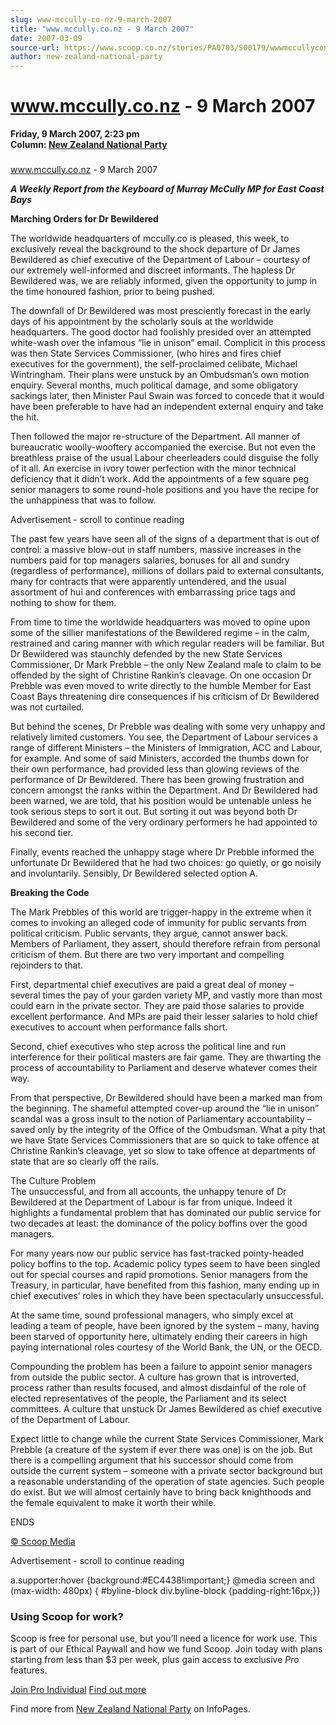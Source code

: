 ```yaml
---
slug: www-mccully-co-nz-9-march-2007
title: "www.mccully.co.nz - 9 March 2007"
date: 2007-03-09
source-url: https://www.scoop.co.nz/stories/PA0703/S00179/wwwmccullyconz-9-march-2007.htm
author: new-zealand-national-party
---
```

www.mccully.co.nz - 9 March 2007
================================

**Friday, 9 March 2007, 2:23 pm**  
**Column: [New Zealand National Party](https://info.scoop.co.nz/New_Zealand_National_Party)**

### 

www.mccully.co.nz - 9 March 2007

_**A Weekly Report from the Keyboard of Murray McCully MP for East Coast Bays**_

**Marching Orders for Dr Bewildered**

The worldwide headquarters of mccully.co is pleased, this week, to exclusively reveal the background to the shock departure of Dr James Bewildered as chief executive of the Department of Labour – courtesy of our extremely well-informed and discreet informants. The hapless Dr Bewildered was, we are reliably informed, given the opportunity to jump in the time honoured fashion, prior to being pushed.

The downfall of Dr Bewildered was most presciently forecast in the early days of his appointment by the scholarly souls at the worldwide headquarters. The good doctor had foolishly presided over an attempted white-wash over the infamous “lie in unison” email. Complicit in this process was then State Services Commissioner, (who hires and fires chief executives for the government), the self-proclaimed celibate, Michael Wintringham. Their plans were unstuck by an Ombudsman’s own motion enquiry. Several months, much political damage, and some obligatory sackings later, then Minister Paul Swain was forced to concede that it would have been preferable to have had an independent external enquiry and take the hit.

Then followed the major re-structure of the Department. All manner of bureaucratic woolly-wooftery accompanied the exercise. But not even the breathless praise of the usual Labour cheerleaders could disguise the folly of it all. An exercise in ivory tower perfection with the minor technical deficiency that it didn’t work. Add the appointments of a few square peg senior managers to some round-hole positions and you have the recipe for the unhappiness that was to follow.

Advertisement - scroll to continue reading





The past few years have seen all of the signs of a department that is out of control: a massive blow-out in staff numbers, massive increases in the numbers paid for top managers salaries, bonuses for all and sundry (regardless of performance), millions of dollars paid to external consultants, many for contracts that were apparently untendered, and the usual assortment of hui and conferences with embarrassing price tags and nothing to show for them.

From time to time the worldwide headquarters was moved to opine upon some of the sillier manifestations of the Bewildered regime – in the calm, restrained and caring manner with which regular readers will be familiar. But Dr Bewildered was staunchly defended by the new State Services Commissioner, Dr Mark Prebble – the only New Zealand male to claim to be offended by the sight of Christine Rankin’s cleavage. On one occasion Dr Prebble was even moved to write directly to the humble Member for East Coast Bays threatening dire consequences if his criticism of Dr Bewildered was not curtailed.

But behind the scenes, Dr Prebble was dealing with some very unhappy and relatively limited customers. You see, the Department of Labour services a range of different Ministers – the Ministers of Immigration, ACC and Labour, for example. And some of said Ministers, accorded the thumbs down for their own performance, had provided less than glowing reviews of the performance of Dr Bewildered. There has been growing frustration and concern amongst the ranks within the Department. And Dr Bewildered had been warned, we are told, that his position would be untenable unless he took serious steps to sort it out. But sorting it out was beyond both Dr Bewildered and some of the very ordinary performers he had appointed to his second tier.

Finally, events reached the unhappy stage where Dr Prebble informed the unfortunate Dr Bewildered that he had two choices: go quietly, or go noisily and involuntarily. Sensibly, Dr Bewildered selected option A.

**Breaking the Code**

The Mark Prebbles of this world are trigger-happy in the extreme when it comes to invoking an alleged code of immunity for public servants from political criticism. Public servants, they argue, cannot answer back. Members of Parliament, they assert, should therefore refrain from personal criticism of them. But there are two very important and compelling rejoinders to that.

First, departmental chief executives are paid a great deal of money – several times the pay of your garden variety MP, and vastly more than most could earn in the private sector. They are paid those salaries to provide excellent performance. And MPs are paid their lesser salaries to hold chief executives to account when performance falls short.

Second, chief executives who step across the political line and run interference for their political masters are fair game. They are thwarting the process of accountability to Parliament and deserve whatever comes their way.

From that perspective, Dr Bewildered should have been a marked man from the beginning. The shameful attempted cover-up around the “lie in unison” scandal was a gross insult to the notion of Parliamentary accountability – saved only by the integrity of the Office of the Ombudsman. What a pity that we have State Services Commissioners that are so quick to take offence at Christine Rankin’s cleavage, yet so slow to take offence at departments of state that are so clearly off the rails.

The Culture Problem  
The unsuccessful, and from all accounts, the unhappy tenure of Dr Bewildered at the Department of Labour is far from unique. Indeed it highlights a fundamental problem that has dominated our public service for two decades at least: the dominance of the policy boffins over the good managers.

For many years now our public service has fast-tracked pointy-headed policy boffins to the top. Academic policy types seem to have been singled out for special courses and rapid promotions. Senior managers from the Treasury, in particular, have benefited from this fashion, many ending up in chief executives’ roles in which they have been spectacularly unsuccessful.

At the same time, sound professional managers, who simply excel at leading a team of people, have been ignored by the system – many, having been starved of opportunity here, ultimately ending their careers in high paying international roles courtesy of the World Bank, the UN, or the OECD.

Compounding the problem has been a failure to appoint senior managers from outside the public sector. A culture has grown that is introverted, process rather than results focused, and almost disdainful of the role of elected representatives of the people, the Parliament and its select committees. A culture that unstuck Dr James Bewildered as chief executive of the Department of Labour.

Expect little to change while the current State Services Commissioner, Mark Prebble (a creature of the system if ever there was one) is on the job. But there is a compelling argument that his successor should come from outside the current system – someone with a private sector background but a reasonable understanding of the operation of state agencies. Such people do exist. But we will almost certainly have to bring back knighthoods and the female equivalent to make it worth their while.

ENDS

[© Scoop Media](http://www.scoop.co.nz/about/terms.html)  

Advertisement - scroll to continue reading



a.supporter:hover {background:#EC4438!important;} @media screen and (max-width: 480px) { #byline-block div.byline-block {padding-right:16px;}}

### Using Scoop for work?

Scoop is free for personal use, but you’ll need a licence for work use. This is part of our Ethical Paywall and how we fund Scoop. Join today with plans starting from less than $3 per week, plus gain access to exclusive _Pro_ features.  
  
[Join Pro Individual](https://pro.scoop.co.nz/Individual/?from=ProIn24) [Find out more](https://pro.scoop.co.nz/using-scoop-for-work/?from=ProIn24)

Find more from [New Zealand National Party](https://info.scoop.co.nz/New_Zealand_National_Party) on InfoPages.
